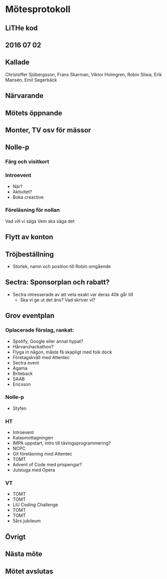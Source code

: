 # Mötesprotokoll

## LiTHe kod

## 2016 07 02

## Kallade
Christoffer Sjöbergsson, Frans Skarman, Viktor Holmgren, Robin Sliwa, Erik Mansén, Emil Segerbäck

## Närvarande

## Mötets öppnande

## Monter, TV osv för mässor

## Nolle-p

### Färg och visitkort

### Introevent

- När?
- Aktivitet?
- Boka creactive

### Föreläsning för nollan

Vad vill vi säga
Vem ska säga det


## Flytt av konton


## Tröjbeställning

- Storlek, namn och position till Robin omgående

## Sectra: Sponsorplan och rabatt?

- Sectra intresserade av att veta exakt var deras 40k går till
    - Ska vi ge ut det äns? Vad skriver vi?

## Grov eventplan

### Oplacerade förslag, rankat:

- Spotify, Google eller annat hypat?
- Hårvaruhackathon?
- Flyga in någon, måste få skapligt med folk dock
- Företagskväll med Attentec
- Sectra event
- Agama
- Briteback
- SAAB
- Ericsson

### Nolle-p
- Styfen

### HT

- Introevent
- Kalasmottagningen
- IMPA uppstart, intro till tävingsprogrammering?
- NCPC
- Git föreläsning med Attentec
- TOMT
- Advent of Code med prispengar?
- Julstuga med Opera

### VT

- TOMT
- TOMT
- LiU Coding Challenge
- TOMT
- TOMT
- 5års jubileum


## Övrigt

## Nästa möte


## Mötet avslutas

